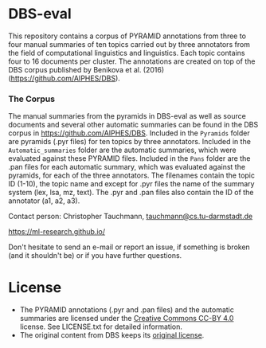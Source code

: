 # DBS-eval 
This repository contains a corpus of PYRAMID annotations from three to four manual summaries of ten topics carried out by three annotators from the field of computational linguistics and linguistics. Each topic contains four to 16 documents per cluster. The annotations are created on top of the DBS corpus published by Benikova et al. (2016) (https://github.com/AIPHES/DBS).

### The Corpus
The manual summaries from the pyramids in DBS-eval as well as source documents and several other automatic summaries can be found in the DBS corpus in https://github.com/AIPHES/DBS.
Included in the `Pyramids` folder are pyramids (.pyr files) for ten topics by three annotators.
Included in the `Automatic_summaries` folder are the automatic summaries, which were evaluated against these PYRAMID files.
Included in the `Pans` folder are the .pan files for each automatic summary, which was evaluated against the pyramids, for each of the three annotators.
The filenames contain the topic ID (1-10), the topic name and except for .pyr files the name of the summary system (lex, lsa, mz, text). The .pyr and .pan files also contain the ID of the annotator (a1, a2, a3).


Contact person: Christopher Tauchmann, tauchmann@cs.tu-darmstadt.de

https://ml-research.github.io/


Don't hesitate to send an e-mail or report an issue, if something is broken (and it shouldn't be) or if you have further questions.


# License

* The PYRAMID annotations (.pyr and .pan files) and the automatic summaries are licensed under the [Creative Commons CC-BY 4.0](https://creativecommons.org/licenses/by/4.0/) license. See LICENSE.txt for detailed information.
* The original content from DBS keeps its [original license](https://github.com/AIPHES/DBS/blob/master/LICENSE.txt).
